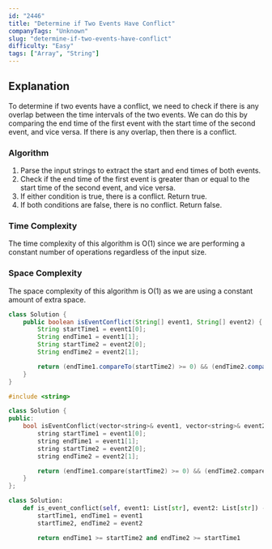```yaml
---
id: "2446"
title: "Determine if Two Events Have Conflict"
companyTags: "Unknown"
slug: "determine-if-two-events-have-conflict"
difficulty: "Easy"
tags: ["Array", "String"]
---
```


## Explanation
To determine if two events have a conflict, we need to check if there is any overlap between the time intervals of the two events. We can do this by comparing the end time of the first event with the start time of the second event, and vice versa. If there is any overlap, then there is a conflict.

### Algorithm
1. Parse the input strings to extract the start and end times of both events.
2. Check if the end time of the first event is greater than or equal to the start time of the second event, and vice versa.
3. If either condition is true, there is a conflict. Return true.
4. If both conditions are false, there is no conflict. Return false.

### Time Complexity
The time complexity of this algorithm is O(1) since we are performing a constant number of operations regardless of the input size.

### Space Complexity
The space complexity of this algorithm is O(1) as we are using a constant amount of extra space.
```java
class Solution {
    public boolean isEventConflict(String[] event1, String[] event2) {
        String startTime1 = event1[0];
        String endTime1 = event1[1];
        String startTime2 = event2[0];
        String endTime2 = event2[1];

        return (endTime1.compareTo(startTime2) >= 0) && (endTime2.compareTo(startTime1) >= 0);
    }
}
```

```cpp
#include <string>

class Solution {
public:
    bool isEventConflict(vector<string>& event1, vector<string>& event2) {
        string startTime1 = event1[0];
        string endTime1 = event1[1];
        string startTime2 = event2[0];
        string endTime2 = event2[1];

        return (endTime1.compare(startTime2) >= 0) && (endTime2.compare(startTime1) >= 0);
    }
};
```

```python
class Solution:
    def is_event_conflict(self, event1: List[str], event2: List[str]) -> bool:
        startTime1, endTime1 = event1
        startTime2, endTime2 = event2

        return endTime1 >= startTime2 and endTime2 >= startTime1
```